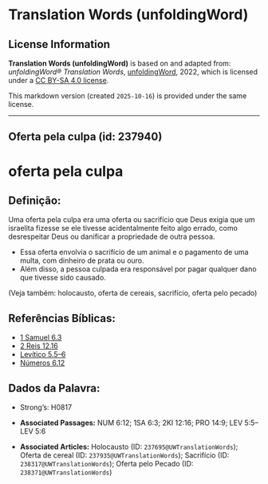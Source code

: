 # Translation Words (unfoldingWord)

## License Information

**Translation Words (unfoldingWord)** is based on and adapted from: _unfoldingWord® Translation Words_, [unfoldingWord](https://unfoldingword.org/utw), 2022, which is licensed under a [CC BY-SA 4.0 license](https://creativecommons.org/licenses/by-sa/4.0/legalcode.en).

This markdown version (created `2025-10-16`) is provided under the same license.



--------------------------------

## Oferta pela culpa (id: 237940)

oferta pela culpa
=================

Definição:
----------

Uma oferta pela culpa era uma oferta ou sacrifício que Deus exigia que um israelita fizesse se ele tivesse acidentalmente feito algo errado, como desrespeitar Deus ou danificar a propriedade de outra pessoa.

* Essa oferta envolvia o sacrifício de um animal e o pagamento de uma multa, com dinheiro de prata ou ouro.
* Além disso, a pessoa culpada era responsável por pagar qualquer dano que tivesse sido causado.

(Veja também: holocausto, oferta de cereais, sacrifício, oferta pelo pecado)

Referências Bíblicas:
---------------------

* [1 Samuel 6\.3](https://ref.ly/1Sam6:3)
* [2 Reis 12\.16](https://ref.ly/2Kgs12:16)
* [Levítico 5\.5–6](https://ref.ly/Lev5:5-Lev5:6)
* [Números 6\.12](https://ref.ly/Num6:12)

Dados da Palavra:
-----------------

* Strong’s: H0817

* **Associated Passages:** NUM 6:12; 1SA 6:3; 2KI 12:16; PRO 14:9; LEV 5:5–LEV 5:6
* **Associated Articles:** Holocausto (ID: `237695@UWTranslationWords`); Oferta de cereal (ID: `237935@UWTranslationWords`); Sacrifício (ID: `238317@UWTranslationWords`); Oferta pelo Pecado (ID: `238371@UWTranslationWords`)

